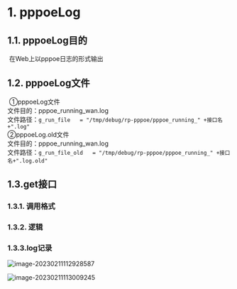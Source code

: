 # 1. pppoeLog

## 1.1. pppoeLog目的

​		在Web上以pppoe日志的形式输出

## 1.2. pppoeLog文件

​		①pppoeLog文件   
​				文件目的：pppoe_running_wan.log   
​				文件路径：`g_run_file   = "/tmp/debug/rp-pppoe/pppoe_running_" +接口名+".log"`  
​		②pppoeLog.old文件  
​				文件目的：pppoe_running_wan.log  
​				文件路径：`g_run_file_old   = "/tmp/debug/rp-pppoe/pppoe_running_" +接口名+".log.old"` 

## 1.3.get接口

### 1.3.1. 调用格式



### 1.3.2. 逻辑





### 1.3.3.log记录



![image-20230211112928587](C:\Users\acer\AppData\Roaming\Typora\typora-user-images\image-20230211112928587.png)



![image-20230211113009245](C:\Users\acer\AppData\Roaming\Typora\typora-user-images\image-20230211113009245.png)